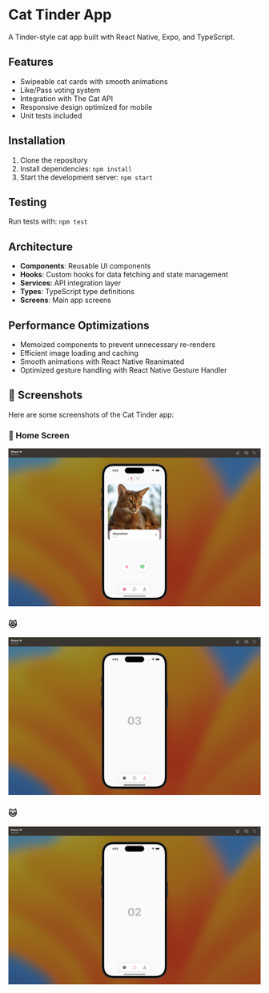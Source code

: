 # Cat Tinder App

A Tinder-style cat app built with React Native, Expo, and TypeScript.

## Features

- Swipeable cat cards with smooth animations
- Like/Pass voting system
- Integration with The Cat API
- Responsive design optimized for mobile
- Unit tests included

## Installation

1. Clone the repository
2. Install dependencies: `npm install`
3. Start the development server: `npm start`

## Testing

Run tests with: `npm test`

## Architecture

- **Components**: Reusable UI components
- **Hooks**: Custom hooks for data fetching and state management
- **Services**: API integration layer
- **Types**: TypeScript type definitions
- **Screens**: Main app screens

## Performance Optimizations

- Memoized components to prevent unnecessary re-renders
- Efficient image loading and caching
- Smooth animations with React Native Reanimated
- Optimized gesture handling with React Native Gesture Handler

## 📸 Screenshots

Here are some screenshots of the Cat Tinder app:

### 🐾 Home Screen

![Home](./src/screenshot/Home.png)

### 😻

![Profile](./src/screenshot/Profile.png)

### 🐱

![Counter](./src/screenshot/Counter.png)
